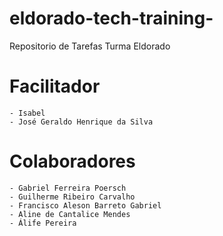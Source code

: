# eldorado-tech-training-
Repositorio de Tarefas Turma Eldorado

# Facilitador 
	- Isabel 
	- José Geraldo Henrique da Silva
	
# Colaboradores
	- Gabriel Ferreira Poersch
	- Guilherme Ribeiro Carvalho
	- Francisco Aleson Barreto Gabriel
    - Aline de Cantalice Mendes
	- Álife Pereira